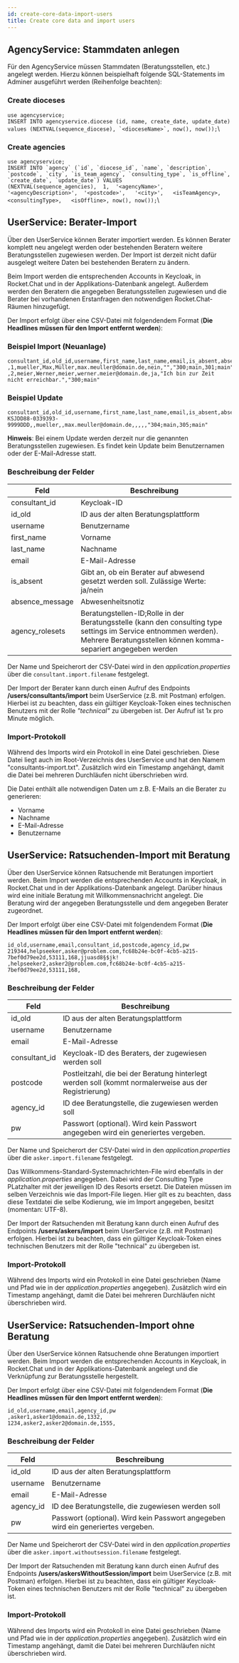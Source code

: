 ```yaml
---
id: create-core-data-import-users
title: Create core data and import users
---
```

## AgencyService: Stammdaten anlegen

Für den AgencyService müssen Stammdaten (Beratungsstellen, etc.) angelegt werden. Hierzu können beispielhaft folgende SQL-Statements im Adminer ausgeführt werden (Reihenfolge beachten):

### Create dioceses
``use agencyservice;``\
``INSERT INTO agencyservice.diocese (id, name, create_date, update_date) values (NEXTVAL(sequence_diocese), `<dioceseName>`, now(), now());``\

### Create agencies
``use agencyservice;``\
``INSERT INTO `agency` (`id`, `diocese_id`, `name`, `description`, `postcode`, `city`, `is_team_agency`, `consulting_type`, `is_offline`, `create_date`, `update_date`) VALUES``\
``(NEXTVAL(sequence_agencies),	1,	'<agencyName>',	'<agencyDescription>',	'<postcode>',	'<city>',	<isTeamAgency>,	<consultingType>,	<isOffline>, now(), now());``\

## UserService: Berater-Import

Über den UserService können Berater importiert werden. Es können Berater komplett neu angelegt werden oder bestehenden Beratern weitere Beratungsstellen zugewiesen werden. Der Import ist derzeit nicht dafür ausgelegt weitere Daten bei bestehenden Beratern zu ändern.

Beim Import werden die entsprechenden Accounts in Keycloak, in Rocket.Chat und in der Applikations-Datenbank angelegt. Außerdem werden den Beratern die  angegeben Beratungsstellen zugewiesen und die Berater bei vorhandenen Erstanfragen den notwendigen Rocket.Chat-Räumen hinzugefügt.

Der Import erfolgt über eine CSV-Datei mit folgendendem Format (__Die Headlines müssen für den Import entfernt werden__):

### Beispiel Import (Neuanlage)

```
consultant_id,old_id,username,first_name,last_name,email,is_absent,absence_message,"agency_id;roleset,agency_id;roleset"
,1,mueller,Max,Müller,max.meuller@domain.de,nein,"","300;main,301;main"
,2,meier,Werner,meier,werner.meier@domain.de,ja,"Ich bin zur Zeit nicht erreichbar.","300;main"
```

### Beispiel Update

```
consultant_id,old_id,username,first_name,last_name,email,is_absent,absence_message,"agency_id;roleset,agency_id;roleset"
KSJDD88-0339393-9999DDD,,mueller,,max.meuller@domain.de,,,,,"304;main,305;main"
```
__Hinweis__: Bei einem Update werden derzeit nur die genannten Beratungsstellen zugewiesen. Es findet kein Update beim Benutzernamen oder der E-Mail-Adresse statt.

### Beschreibung der Felder
| Feld | Beschreibung |
|------|--------------|
| consultant_id | Keycloak-ID |
| id_old | ID aus der alten Beratungsplattform |
| username | Benutzername |
| first_name | Vorname |
| last_name | Nachname |
| email | E-Mail-Adresse |
| is_absent | Gibt an, ob ein Berater auf abwesend gesetzt werden soll. Zulässige Werte: ja/nein |
| absence_message | Abwesenheitsnotiz |
| agency_rolesets | Beratungstellen-ID;Rolle in der Beratungsstelle (kann den consulting type settings im Service entnommen werden). Mehrere Beratungsstellen können komma-separiert angegeben werden |

Der Name und Speicherort der CSV-Datei wird in den _application.properties_ über die ``consultant.import.filename`` festgelegt.

Der Import der Berater kann durch einen Aufruf des Endpoints __/users/consultants/import__ beim UserService (z.B. mit Postman) erfolgen. Hierbei ist zu beachten, dass ein gültiger Keycloak-Token eines technischen Benutzers mit der Rolle _"technical"_ zu übergeben ist. Der Aufruf ist 1x pro Minute möglich.

### Import-Protokoll

Während des Imports wird ein Protokoll in eine Datei geschrieben. Diese Datei liegt auch im Root-Verzeichnis des UserService und hat den Namem 
"consultants-import.txt". Zusätzlich wird ein Timestamp angehängt, damit die Datei bei mehreren Durchläufen nicht überschrieben wird.

Die Datei enthält alle notwendigen Daten um z.B. E-Mails an die Berater zu generieren:

- Vorname
- Nachname
- E-Mail-Adresse
- Benutzername

## UserService: Ratsuchenden-Import mit Beratung

Über den UserService können Ratsuchende mit Beratungen importiert werden. Beim Import werden die entsprechenden Accounts in Keycloak, in Rocket.Chat und in der Applikations-Datenbank angelegt. Darüber hinaus wird eine initiale Beratung mit Willkommensnachricht angelegt. Die Beratung wird der angegeben Beratungsstelle und dem angegeben Berater zugeordnet.

Der Import erfolgt über eine CSV-Datei mit folgendendem Format (__Die Headlines müssen für den Import entfernt werden__):

```
id_old,username,email,consultant_id,postcode,agency_id,pw
219344,helpseeker,asker@problem.com,fc68b24e-bc0f-4cb5-a215-7bef0d79ee2d,53111,168,jjuasd8§$jk!
,helpseeker2,asker2@problem.com,fc68b24e-bc0f-4cb5-a215-7bef0d79ee2d,53111,168,
```

### Beschreibung der Felder
| Feld          | Beschreibung                                                                                          |
|---------------|-------------------------------------------------------------------------------------------------------|
| id_old        | ID aus der alten Beratungsplattform                                                                   |
| username      | Benutzername                                                                                          |
| email         | E-Mail-Adresse                                                                                        |
| consultant_id | Keycloak-ID des Beraters, der zugewiesen werden soll                                                  |
| postcode      | Postleitzahl, die bei der Beratung hinterlegt werden soll (kommt normalerweise aus der Registrierung) |
| agency_id     | ID dee Beratungstelle, die zugewiesen werden soll                                                     |
| pw            | Passwort (optional). Wird kein Passwort angegeben wird ein generiertes vergeben.                      |

Der Name und Speicherort der CSV-Datei wird in den _application.properties_ über die ``asker.import.filename`` festgelegt.

Das Willkommens-Standard-Systemnachrichten-File wird ebenfalls in der _application.properties_ angegeben. Dabei wird der Consulting Type PLatzhalter mit der jeweiligen ID des Resorts ersetzt. Die Dateien müssen im selben Verzeichnis wie das Import-File liegen. Hier gilt es zu beachten, dass diese Textdatei die selbe Kodierung, wie im Import angegeben, besitzt (momentan: UTF-8).

Der Import der Ratsuchenden mit Beratung kann durch einen Aufruf des Endpoints __/users/askers/import__ beim UserService (z.B. mit Postman) erfolgen. Hierbei ist zu beachten, dass ein gültiger Keycloak-Token eines technischen Benutzers mit der Rolle "technical" zu übergeben ist.

### Import-Protokoll

Während des Imports wird ein Protokoll in eine Datei geschrieben (Name und Pfad wie in der _application.properties_ angegeben). Zusätzlich wird ein Timestamp angehängt, damit die Datei bei mehreren Durchläufen nicht überschrieben wird.

## UserService: Ratsuchenden-Import ohne Beratung

Über den UserService können Ratsuchende ohne Beratungen importiert werden. Beim Import werden die entsprechenden Accounts in Keycloak, in Rocket.Chat und in der Applikations-Datenbank angelegt und die Verknüpfung zur Beratungsstelle hergestellt. 

Der Import erfolgt über eine CSV-Datei mit folgendendem Format (__Die Headlines müssen für den Import entfernt werden__):

```
id_old,username,email,agency_id,pw
,asker1,asker1@domain.de,1332,
1234,asker2,asker2@domain.de,1555,
```

### Beschreibung der Felder
| Feld          | Beschreibung                                                                                          |
|---------------|-------------------------------------------------------------------------------------------------------|
| id_old        | ID aus der alten Beratungsplattform                                                                   |
| username      | Benutzername                                                                                          |
| email         | E-Mail-Adresse                                                                                        |
| agency_id     | ID dee Beratungstelle, die zugewiesen werden soll                                                     |
| pw            | Passwort (optional). Wird kein Passwort angegeben wird ein generiertes vergeben.                      |

Der Name und Speicherort der CSV-Datei wird in den _application.properties_ über die ``asker.import.withoutsession.filename`` festgelegt.

Der Import der Ratsuchenden mit Beratung kann durch einen Aufruf des Endpoints __/users/askersWithoutSession/import__ beim UserService (z.B. mit Postman) erfolgen. Hierbei ist zu beachten, dass ein gültiger Keycloak-Token eines technischen Benutzers mit der Rolle "technical" zu übergeben ist.

### Import-Protokoll

Während des Imports wird ein Protokoll in eine Datei geschrieben (Name und Pfad wie in der _application.properties_ angegeben). Zusätzlich wird ein Timestamp angehängt, damit die Datei bei mehreren Durchläufen nicht überschrieben wird.